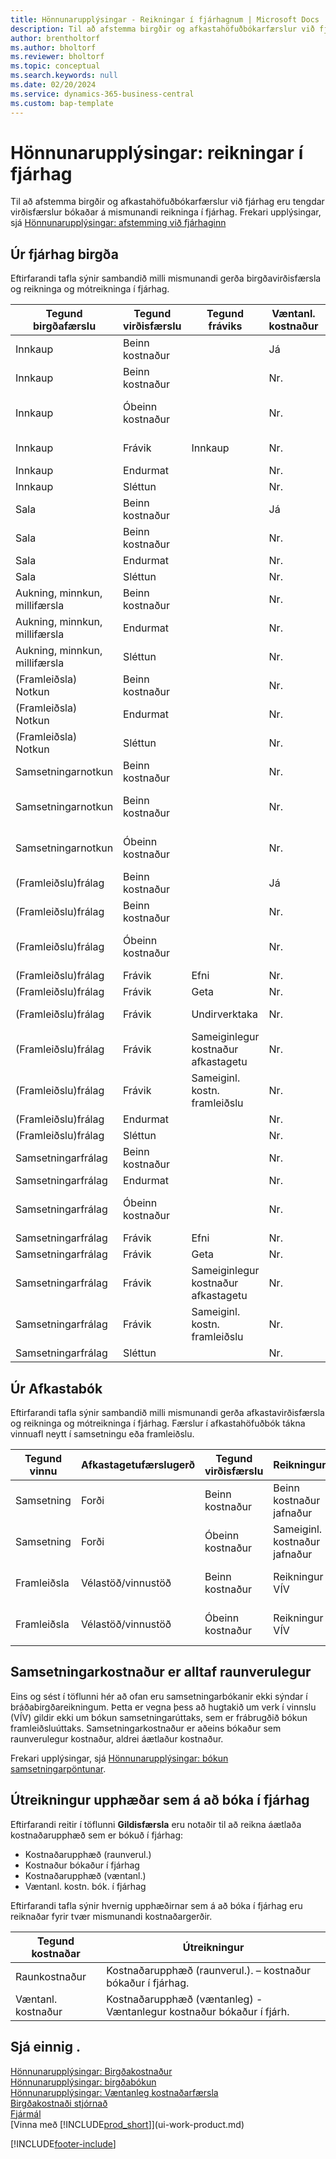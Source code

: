 ```yaml
---
title: Hönnunarupplýsingar - Reikningar í fjárhagnum | Microsoft Docs
description: Til að afstemma birgðir og afkastahöfuðbókarfærslur við fjárhag eru tengdar virðisfærslur bókaðar á mismunandi reikninga í fjárhag.
author: brentholtorf
ms.author: bholtorf
ms.reviewer: bholtorf
ms.topic: conceptual
ms.search.keywords: null
ms.date: 02/20/2024
ms.service: dynamics-365-business-central
ms.custom: bap-template
---
```

# <a name="design-details-accounts-in-the-general-ledger"></a>Hönnunarupplýsingar: reikningar í fjárhag

Til að afstemma birgðir og afkastahöfuðbókarfærslur við fjárhag eru tengdar virðisfærslur bókaðar á mismunandi reikninga í fjárhag. Frekari upplýsingar, sjá [Hönnunarupplýsingar: afstemming við fjárhaginn](design-details-reconciliation-with-the-general-ledger.md)  

## <a name="from-the-inventory-ledger"></a>Úr fjárhag birgða

Eftirfarandi tafla sýnir sambandið milli mismunandi gerða birgðavirðisfærsla og reikninga og mótreikninga í fjárhag.  

|**Tegund birgðafærslu**|**Tegund virðisfærslu**|**Tegund fráviks**|**Væntanl. kostnaður**|**Reikningur**|**Mótreikningur**|  
|--------------------------------|--------------------------|-----------------------|-----------------------|-----------------|---------------------------|  
|Innkaup|Beinn kostnaður||Já|Birgðir (bráðab.)|Birgðaleiðr.reikn. (bráðab.)|  
|Innkaup|Beinn kostnaður||Nr.|Birgðir|Beinn kostnaður jafnaður|  
|Innkaup|Óbeinn kostnaður||Nr.|Birgðir|Sameiginl. kostnaður jafnaður|  
|Innkaup|Frávik|Innkaup|Nr.|Birgðir|Frávik í innkaupum|  
|Innkaup|Endurmat||Nr.|Birgðir|Birgðaleiðr.|  
|Innkaup|Sléttun||Nr.|Birgðir|Birgðaleiðr.|  
|Sala|Beinn kostnaður||Já|Birgðir (bráðab.)|KSV (bráðab.)|  
|Sala|Beinn kostnaður||Nr.|Birgðir|KSV|  
|Sala|Endurmat||Nr.|Birgðir|Birgðaleiðr.|  
|Sala|Sléttun||Nr.|Birgðir|Birgðaleiðr.|  
|Aukning, minnkun, millifærsla|Beinn kostnaður||Nr.|Birgðir|Birgðaleiðr.|  
|Aukning, minnkun, millifærsla|Endurmat||Nr.|Birgðir|Birgðaleiðr.|  
|Aukning, minnkun, millifærsla|Sléttun||Nr.|Birgðir|Birgðaleiðr.|  
|(Framleiðsla) Notkun|Beinn kostnaður||Nr.|Birgðir|VÍV|  
|(Framleiðsla) Notkun|Endurmat||Nr.|Birgðir|Birgðaleiðr.|  
|(Framleiðsla) Notkun|Sléttun||Nr.|Birgðir|Birgðaleiðr.|  
|Samsetningarnotkun|Beinn kostnaður||Nr.|Birgðir|Birgðaleiðr.|  
|Samsetningarnotkun|Beinn kostnaður||Nr.|Beinn kostnaður jafnaður|Birgðaleiðr.|  
|Samsetningarnotkun|Óbeinn kostnaður||Nr.|Sameiginl. kostnaður jafnaður|Birgðaleiðr.|  
|(Framleiðslu)frálag|Beinn kostnaður||Já|Birgðir (bráðab.)|VÍV|  
|(Framleiðslu)frálag|Beinn kostnaður||Nr.|Birgðir|VÍV|  
|(Framleiðslu)frálag|Óbeinn kostnaður||Nr.|Birgðir|Sameiginl. kostnaður jafnaður|  
|(Framleiðslu)frálag|Frávik|Efni|Nr.|Birgðir|Hráefnisfrávik|  
|(Framleiðslu)frálag|Frávik|Geta|Nr.|Birgðir|Getufrávik|  
|(Framleiðslu)frálag|Frávik|Undirverktaka|Nr.|Birgðir|Frávik undirverktaka|  
|(Framleiðslu)frálag|Frávik|Sameiginlegur kostnaður afkastagetu|Nr.|Birgðir|Frávik í sam. kostn.|  
|(Framleiðslu)frálag|Frávik|Sameiginl. kostn. framleiðslu|Nr.|Birgðir|Sam. frl.kostn. frávik|  
|(Framleiðslu)frálag|Endurmat||Nr.|Birgðir|Birgðaleiðr.|  
|(Framleiðslu)frálag|Sléttun||Nr.|Birgðir|Birgðaleiðr.|  
|Samsetningarfrálag|Beinn kostnaður||Nr.|Birgðir|Birgðaleiðr.|  
|Samsetningarfrálag|Endurmat||Nr.|Birgðir|Birgðaleiðr.|  
|Samsetningarfrálag|Óbeinn kostnaður||Nr.|Birgðir|Sameiginl. kostnaður jafnaður|  
|Samsetningarfrálag|Frávik|Efni|Nr.|Birgðir|Hráefnisfrávik|  
|Samsetningarfrálag|Frávik|Geta|Nr.|Birgðir|Getufrávik|  
|Samsetningarfrálag|Frávik|Sameiginlegur kostnaður afkastagetu|Nr.|Birgðir|Frávik í sam. kostn.|  
|Samsetningarfrálag|Frávik|Sameiginl. kostn. framleiðslu|Nr.|Birgðir|Sam. frl.kostn. frávik|  
|Samsetningarfrálag|Sléttun||Nr.|Birgðir|Birgðaleiðr.|  

## <a name="from-the-capacity-ledger"></a>Úr Afkastabók

 Eftirfarandi tafla sýnir sambandið milli mismunandi gerða afkastavirðisfærsla og reikninga og mótreikninga í fjárhag. Færslur í afkastahöfuðbók tákna vinnuafl neytt í samsetningu eða framleiðslu.  

|**Tegund vinnu**|**Afkastagetufærslugerð**|**Tegund virðisfærslu**|**Reikningur**|**Mótreikningur**|  
|-------------------|------------------------------------|--------------------------|-----------------|---------------------------|  
|Samsetning|Forði|Beinn kostnaður|Beinn kostnaður jafnaður|Birgðaleiðr.|  
|Samsetning|Forði|Óbeinn kostnaður|Sameiginl. kostnaður jafnaður|Birgðaleiðr.|  
|Framleiðsla|Vélastöð/vinnustöð|Beinn kostnaður|Reikningur VÍV|Beinn kostnaður jafnaður|  
|Framleiðsla|Vélastöð/vinnustöð|Óbeinn kostnaður|Reikningur VÍV|Sameiginl. kostnaður jafnaður|  

## <a name="assembly-costs-are-always-actual"></a>Samsetningarkostnaður er alltaf raunverulegur

 Eins og sést í töflunni hér að ofan eru samsetningarbókanir ekki sýndar í bráðabirgðareikningum. Þetta er vegna þess að hugtakið um verk í vinnslu (VÍV) gildir ekki um bókun samsetningarúttaks, sem er frábrugðið bókun framleiðsluúttaks. Samsetningarkostnaður er aðeins bókaður sem raunverulegur kostnaður, aldrei áætlaður kostnaður.  

 Frekari upplýsingar, sjá [Hönnunarupplýsingar: bókun samsetningarpöntunar](design-details-assembly-order-posting.md).  

## <a name="calculating-the-amount-to-post-to-the-general-ledger"></a>Útreikningur upphæðar sem á að bóka í fjárhag

 Eftirfarandi reitir í töflunni **Gildisfærsla** eru notaðir til að reikna áætlaða kostnaðarupphæð sem er bókuð í fjárhag:  

- Kostnaðarupphæð (raunverul.)  
- Kostnaður bókaður í fjárhag  
- Kostnaðarupphæð (væntanl.)  
- Væntanl. kostn. bók. í fjárhag  

Eftirfarandi tafla sýnir hvernig upphæðirnar sem á að bóka í fjárhag eru reiknaðar fyrir tvær mismunandi kostnaðargerðir.  

|Tegund kostnaðar|Útreikningur|  
|---------------|-----------------|  
|Raunkostnaður|Kostnaðarupphæð (raunverul.). – kostnaður bókaður í fjárhag.|  
|Væntanl. kostnaður|Kostnaðarupphæð (væntanleg)  - Væntanlegur kostnaður bókaður í fjárh.|  

## <a name="see-also"></a>Sjá einnig .

[Hönnunarupplýsingar: Birgðakostnaður](design-details-inventory-costing.md)  
[Hönnunarupplýsingar: birgðabókun](design-details-inventory-posting.md)  
[Hönnunarupplýsingar: Væntanleg kostnaðarfærsla](design-details-expected-cost-posting.md)  
[Birgðakostnaði stjórnað](finance-manage-inventory-costs.md)  
[Fjármál](finance.md)  
[Vinna með [!INCLUDE[prod_short](includes/prod_short.md)]](ui-work-product.md)  

[!INCLUDE[footer-include](includes/footer-banner.md)]
